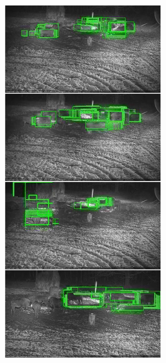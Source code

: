 ![20201130-173526-174529](in2/20201130/20201130-173526-174529_0_.jpg)
![20201130-174535-175539](in2/20201130/20201130-174535-175539_0_.jpg)
![20201130-175545-180550](in2/20201130/20201130-175545-180550_0_.jpg)
![20201130-180556-181559](in2/20201130/20201130-180556-181559_0_.jpg)
